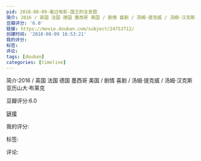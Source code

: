 ```yaml
---
pid: 2018-08-09-看过电影-国王的全息图
简介: 2016 / 英国 法国 德国 墨西哥 美国 / 剧情 喜剧 / 汤姆·提克威 / 汤姆·汉克斯 亚历山大·布莱克
豆瓣评分: '6.0'
链接: https://movie.douban.com/subject/24753712/
创建时间: '2018-08-09 16:53:21'
我的评分:
标签:
评论:
tags: [douban]
categories: [timeline]
---
```

简介:2016 / 英国 法国 德国 墨西哥 美国 / 剧情 喜剧 / 汤姆·提克威 / 汤姆·汉克斯 亚历山大·布莱克

豆瓣评分:6.0

[链接](https://movie.douban.com/subject/24753712/)

我的评分:

标签:

评论:

